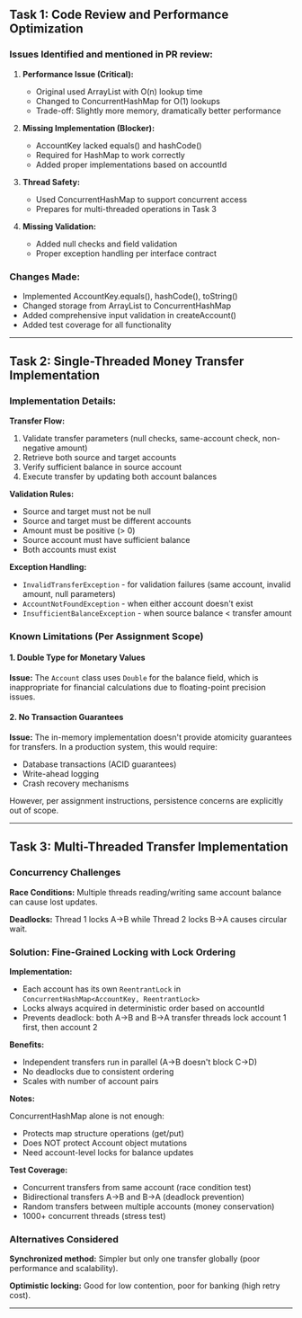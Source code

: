 ## Task 1: Code Review and Performance Optimization

### Issues Identified and mentioned in PR review:

1. **Performance Issue (Critical):**
    - Original used ArrayList with O(n) lookup time
    - Changed to ConcurrentHashMap for O(1) lookups
    - Trade-off: Slightly more memory, dramatically better performance

2. **Missing Implementation (Blocker):**
    - AccountKey lacked equals() and hashCode()
    - Required for HashMap to work correctly
    - Added proper implementations based on accountId

3. **Thread Safety:**
    - Used ConcurrentHashMap to support concurrent access
    - Prepares for multi-threaded operations in Task 3

4. **Missing Validation:**
    - Added null checks and field validation
    - Proper exception handling per interface contract

### Changes Made:
- Implemented AccountKey.equals(), hashCode(), toString()
- Changed storage from ArrayList to ConcurrentHashMap
- Added comprehensive input validation in createAccount()
- Added test coverage for all functionality

---

## Task 2: Single-Threaded Money Transfer Implementation

### Implementation Details:

**Transfer Flow:**
1. Validate transfer parameters (null checks, same-account check, non-negative amount)
2. Retrieve both source and target accounts
3. Verify sufficient balance in source account
4. Execute transfer by updating both account balances

**Validation Rules:**
- Source and target must not be null
- Source and target must be different accounts
- Amount must be positive (> 0)
- Source account must have sufficient balance
- Both accounts must exist

**Exception Handling:**
- `InvalidTransferException` - for validation failures (same account, invalid amount, null parameters)
- `AccountNotFoundException` - when either account doesn't exist
- `InsufficientBalanceException` - when source balance < transfer amount

### Known Limitations (Per Assignment Scope)

#### 1. Double Type for Monetary Values
**Issue:** The `Account` class uses `Double` for the balance field, which is inappropriate for financial calculations due to floating-point precision issues.

#### 2. No Transaction Guarantees
**Issue:**
The in-memory implementation doesn't provide atomicity guarantees for transfers.
In a production system, this would require:
- Database transactions (ACID guarantees)
- Write-ahead logging
- Crash recovery mechanisms

However, per assignment instructions, persistence concerns are explicitly out of scope.

---

## Task 3: Multi-Threaded Transfer Implementation

### Concurrency Challenges

**Race Conditions:**
Multiple threads reading/writing same account balance can cause lost updates.

**Deadlocks:**
Thread 1 locks A→B while Thread 2 locks B→A causes circular wait.

### Solution: Fine-Grained Locking with Lock Ordering

**Implementation:**
- Each account has its own `ReentrantLock` in `ConcurrentHashMap<AccountKey, ReentrantLock>`
- Locks always acquired in deterministic order based on accountId
- Prevents deadlock: both A→B and B→A transfer threads lock account 1 first, then account 2

**Benefits:**
- Independent transfers run in parallel (A→B doesn't block C→D)
- No deadlocks due to consistent ordering
- Scales with number of account pairs

**Notes:**

ConcurrentHashMap alone is not enough:
- Protects map structure operations (get/put)
- Does NOT protect Account object mutations
- Need account-level locks for balance updates

**Test Coverage:**
- Concurrent transfers from same account (race condition test)
- Bidirectional transfers A→B and B→A (deadlock prevention)
- Random transfers between multiple accounts (money conservation)
- 1000+ concurrent threads (stress test)

### Alternatives Considered
**Synchronized method:** Simpler but only one transfer globally (poor performance and scalability).

**Optimistic locking:** Good for low contention, poor for banking (high retry cost).

---
